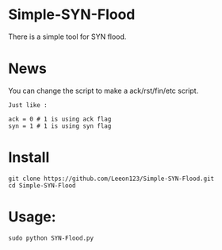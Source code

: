 # Simple-SYN-Flood
There is a simple tool for SYN flood.



# News

You can change the script to make a ack/rst/fin/etc script.

    Just like :
    
    ack = 0 # 1 is using ack flag
    syn = 1 # 1 is using syn flag

# Install
    git clone https://github.com/Leeon123/Simple-SYN-Flood.git
    cd Simple-SYN-Flood

# Usage:

    sudo python SYN-Flood.py
